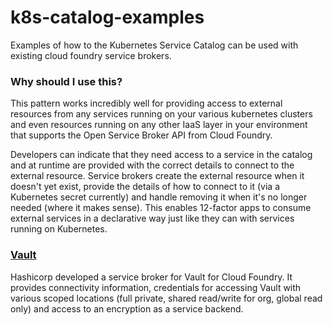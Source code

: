 # k8s-catalog-examples
Examples of how to the Kubernetes Service Catalog can be used with existing cloud foundry service brokers. 

### Why should I use this?
This pattern works incredibly well for providing access to external resources from any services running on your various kubernetes clusters and even resources running on any other IaaS layer in your environment that supports the Open Service Broker API from Cloud Foundry.

Developers can indicate that they need access to a service in the catalog and at runtime are provided with the correct details to connect to the external resource. Service brokers create the external resource when it doesn't yet exist, provide the details of how to connect to it (via a Kubernetes secret currently) and handle removing it when it's no longer needed (where it makes sense). This enables 12-factor apps to consume external services in a declarative way just like they can with services running on Kubernetes.

### [Vault](vault)
Hashicorp developed a service broker for Vault for Cloud Foundry. It provides connectivity information, credentials for accessing Vault with various scoped locations (full private, shared read/write for org, global read only) and access to an encryption as a service backend.
